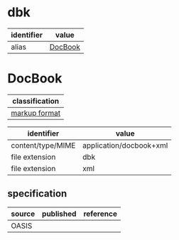 # dbk

| identifier     | value
| -------------- | -----
| alias          | [DocBook](#DocBook)

# DocBook
| classification
| --------------
| [markup format](markup.md)

| identifier        | value
| ----------------- | -----
| content/type/MIME | application/docbook+xml
| file extension    | dbk
| file extension    | xml

## specification
| source | published         | reference
| ------ | ----------------- | ---------
| OASIS
